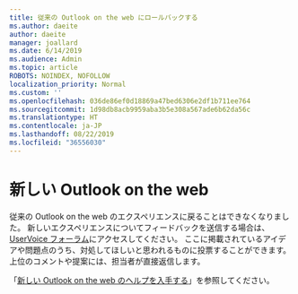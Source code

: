 ```yaml
---
title: 従来の Outlook on the web にロールバックする
ms.author: daeite
author: daeite
manager: joallard
ms.date: 6/14/2019
ms.audience: Admin
ms.topic: article
ROBOTS: NOINDEX, NOFOLLOW
localization_priority: Normal
ms.custom: ''
ms.openlocfilehash: 036de86ef0d18869a47bed6306e2df1b711ee764
ms.sourcegitcommit: 1d98db8acb9959aba3b5e308a567ade6b62da56c
ms.translationtype: HT
ms.contentlocale: ja-JP
ms.lasthandoff: 08/22/2019
ms.locfileid: "36556030"
---
```

# <a name="the-new-outlook-on-the-web"></a>新しい Outlook on the web

従来の Outlook on the web のエクスペリエンスに戻ることはできなくなりました。 新しいエクスペリエンスについてフィードバックを送信する場合は、[UserVoice フォーラム](https://outlook.uservoice.com/forums/313228--outlook-on-the-web-office-365)にアクセスしてください。 ここに掲載されているアイデアや問題点のうち、対処してほしいと思われるものに投票することができます。上位のコメントや提案には、担当者が直接返信します。

「[新しい Outlook on the web のヘルプを入手する](https://support.office.com/article/017014cd-2ad0-41ab-8473-6bd8c349d4f8)」を参照してください。